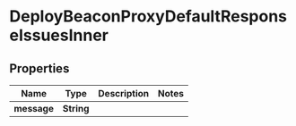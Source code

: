 

# DeployBeaconProxyDefaultResponseIssuesInner

## Properties

Name | Type | Description | Notes
------------ | ------------- | ------------- | -------------
**message** | **String** |  | 




